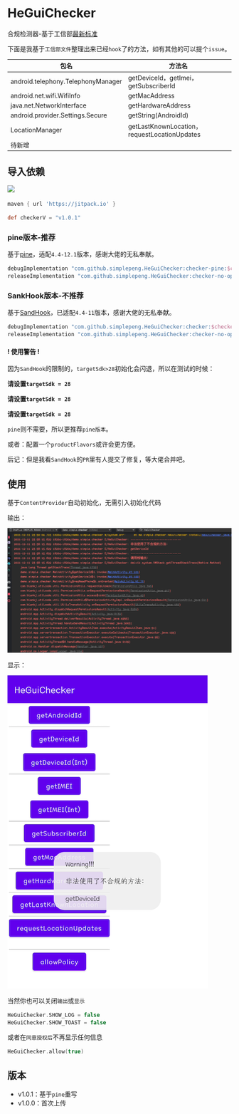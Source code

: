 # HeGuiChecker

合规检测器-基于工信部[最新标准](http://www.gov.cn/zhengce/zhengceku/2020-08/02/content_5531975.htm)

下面是我基于`工信部文件`整理出来已经`hook`了的方法，如有其他的可以提个`issue`。

| 包名                               | 方法名                                       |
| ---------------------------------- | -------------------------------------------- |
| android.telephony.TelephonyManager | getDeviceId，getImei，getSubscriberId        |
| android.net.wifi.WifiInfo          | getMacAddress                                |
| java.net.NetworkInterface          | getHardwareAddress                           |
| android.provider.Settings.Secure   | getString(AndroidId)                         |
| LocationManager                    | getLastKnownLocation，requestLocationUpdates |
| 待新增                             |                                              |

## 导入依赖

[![](https://jitpack.io/v/simplepeng/HeGuiChecker.svg)](https://jitpack.io/#simplepeng/HeGuiChecker)

```groovy
maven { url 'https://jitpack.io' }
```

```groovy
def checkerV = "v1.0.1"
```

### pine版本-推荐

基于[pine](https://github.com/canyie/pine)，适配`4.4-12.1`版本，感谢大佬的无私奉献。

```groovy
debugImplementation "com.github.simplepeng.HeGuiChecker:checker-pine:$checkerV"
releaseImplementation "com.github.simplepeng.HeGuiChecker:checker-no-op:$checkerV"
```

### SankHook版本-不推荐

基于[SandHook](https://github.com/asLody/SandHook)，已适配`4.4-11`版本，感谢大佬的无私奉献。

```groovy
debugImplementation "com.github.simplepeng.HeGuiChecker:checker:$checkerV"
releaseImplementation "com.github.simplepeng.HeGuiChecker:checker-no-op:$checkerV"
```

#### ! 使用警告 !

因为`SandHook`的限制的，`targetSdk>28`初始化会闪退，所以在测试的时候：

**请设置`targetSdk = 28`**

**请设置`targetSdk = 28`**

**请设置`targetSdk = 28`**

`pine`则不需要，所以更推荐`pine版本`。

或者：配置一个`productFlavors`或许会更方便。

后记：但是我看`SandHook`的`PR`里有人提交了修复，等大佬合并吧。

## 使用

基于`ContentProvider`自动初始化，无需引入初始化代码

输出：

![](imgs/img_log.png)

显示：

![](imgs/img_toast.png)

当然你也可以关闭`输出`或`显示`

```kotlin
HeGuiChecker.SHOW_LOG = false
HeGuiChecker.SHOW_TOAST = false
```

或者在`同意授权后`不再显示任何信息

```kotlin
HeGuiChecker.allow(true)
```

## 版本

* v1.0.1：基于`pine`重写
* v1.0.0：首次上传